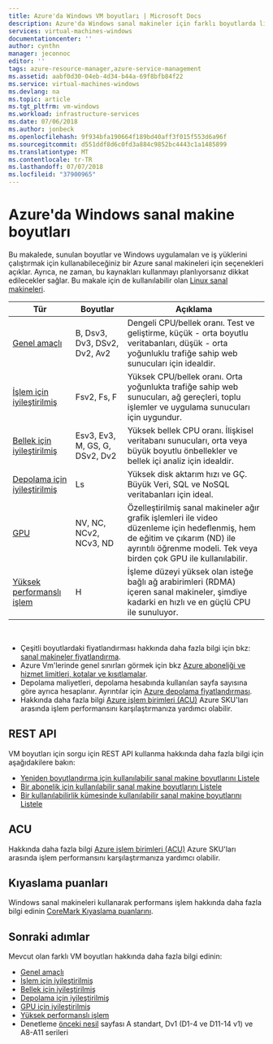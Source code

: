 ```yaml
---
title: Azure'da Windows VM boyutları | Microsoft Docs
description: Azure'da Windows sanal makineler için farklı boyutlarda listeler.
services: virtual-machines-windows
documentationcenter: ''
author: cynthn
manager: jeconnoc
editor: ''
tags: azure-resource-manager,azure-service-management
ms.assetid: aabf0d30-04eb-4d34-b44a-69f8bfb84f22
ms.service: virtual-machines-windows
ms.devlang: na
ms.topic: article
ms.tgt_pltfrm: vm-windows
ms.workload: infrastructure-services
ms.date: 07/06/2018
ms.author: jonbeck
ms.openlocfilehash: 9f934bfa190664f189bd40aff3f015f553d6a96f
ms.sourcegitcommit: d551ddf8d6c0fd3a884c9852bc4443c1a1485899
ms.translationtype: MT
ms.contentlocale: tr-TR
ms.lasthandoff: 07/07/2018
ms.locfileid: "37900965"
---
```

# <a name="sizes-for-windows-virtual-machines-in-azure"></a>Azure'da Windows sanal makine boyutları

Bu makalede, sunulan boyutlar ve Windows uygulamaları ve iş yüklerini çalıştırmak için kullanabileceğiniz bir Azure sanal makineleri için seçenekleri açıklar. Ayrıca, ne zaman, bu kaynakları kullanmayı planlıyorsanız dikkat edilecekler sağlar.  Bu makale için de kullanılabilir olan [Linux sanal makineleri](../linux/sizes.md?toc=%2fazure%2fvirtual-machines%2flinux%2ftoc.json).


| Tür                     | Boyutlar           |    Açıklama       |
|--------------------------|-------------------|------------------------------------------------------------------------------------------------------------------------------------|
| [Genel amaçlı](sizes-general.md)          | B, Dsv3, Dv3, DSv2, Dv2, Av2 | Dengeli CPU/bellek oranı. Test ve geliştirme, küçük - orta boyutlu veritabanları, düşük - orta yoğunluklu trafiğe sahip web sunucuları için idealdir. |
| [İşlem için iyileştirilmiş](sizes-compute.md)        | Fsv2, Fs, F             | Yüksek CPU/bellek oranı. Orta yoğunlukta trafiğe sahip web sunucuları, ağ gereçleri, toplu işlemler ve uygulama sunucuları için uygundur.        |
| [Bellek için iyileştirilmiş](../virtual-machines-windows-sizes-memory.md)         | Esv3, Ev3, M, GS, G, DSv2, Dv2  | Yüksek bellek CPU oranı. İlişkisel veritabanı sunucuları, orta veya büyük boyutlu önbellekler ve bellek içi analiz için idealdir.                 |
| [Depolama için iyileştirilmiş](../virtual-machines-windows-sizes-storage.md)        | Ls                | Yüksek disk aktarım hızı ve GÇ. Büyük Veri, SQL ve NoSQL veritabanları için ideal.                                                         |
| [GPU](sizes-gpu.md)            | NV, NC, NCv2, NCv3, ND            | Özelleştirilmiş sanal makineler ağır grafik işlemleri ile video düzenleme için hedeflenmiş, hem de eğitim ve çıkarım (ND) ile ayrıntılı öğrenme modeli. Tek veya birden çok GPU ile kullanılabilir.       |
| [Yüksek performanslı işlem](sizes-hpc.md) | H       | İşleme düzeyi yüksek olan isteğe bağlı ağ arabirimleri (RDMA) içeren sanal makineler, şimdiye kadarki en hızlı ve en güçlü CPU ile sunuluyor. 


<br> 

- Çeşitli boyutlardaki fiyatlandırması hakkında daha fazla bilgi için bkz: [sanal makineler fiyatlandırma](https://azure.microsoft.com/pricing/details/virtual-machines/#Windows). 
- Azure Vm'lerinde genel sınırları görmek için bkz [Azure aboneliği ve hizmet limitleri, kotalar ve kısıtlamalar](../../azure-subscription-service-limits.md).
- Depolama maliyetleri, depolama hesabında kullanılan sayfa sayısına göre ayrıca hesaplanır. Ayrıntılar için [Azure depolama fiyatlandırması](https://azure.microsoft.com/pricing/details/storage/).
- Hakkında daha fazla bilgi [Azure işlem birimleri (ACU)](acu.md) Azure SKU'ları arasında işlem performansını karşılaştırmanıza yardımcı olabilir.


## <a name="rest-api"></a>REST API

VM boyutları için sorgu için REST API kullanma hakkında daha fazla bilgi için aşağıdakilere bakın:

- [Yeniden boyutlandırma için kullanılabilir sanal makine boyutlarını Listele](https://docs.microsoft.com/rest/api/compute/virtualmachines/listavailablesizes)
- [Bir abonelik için kullanılabilir sanal makine boyutlarını Listele](https://docs.microsoft.com/rest/api/compute/virtualmachines/listall)
- [Bir kullanılabilirlik kümesinde kullanılabilir sanal makine boyutlarını Listele](https://docs.microsoft.com/rest/api/compute/availabilitysets/listavailablesizes)

## <a name="acu"></a>ACU

Hakkında daha fazla bilgi [Azure işlem birimleri (ACU)](acu.md) Azure SKU'ları arasında işlem performansını karşılaştırmanıza yardımcı olabilir.

## <a name="benchmark-scores"></a>Kıyaslama puanları

Windows sanal makineleri kullanarak performans işlem hakkında daha fazla bilgi edinin [CoreMark Kıyaslama puanlarını](compute-benchmark-scores.md).

## <a name="next-steps"></a>Sonraki adımlar

Mevcut olan farklı VM boyutları hakkında daha fazla bilgi edinin:
- [Genel amaçlı](sizes-general.md)
- [İşlem için iyileştirilmiş](sizes-compute.md)
- [Bellek için iyileştirilmiş](../virtual-machines-windows-sizes-memory.md)
- [Depolama için iyileştirilmiş](../virtual-machines-windows-sizes-storage.md)
- [GPU için iyileştirilmiş](sizes-gpu.md)
- [Yüksek performanslı işlem](sizes-hpc.md)
- Denetleme [önceki nesil](sizes-previous-gen.md) sayfası A standart, Dv1 (D1-4 ve D11-14 v1) ve A8-A11 serileri




